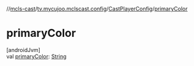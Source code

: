 //[mcls-cast](../../../index.md)/[tv.mycujoo.mclscast.config](../index.md)/[CastPlayerConfig](index.md)/[primaryColor](primary-color.md)

# primaryColor

[androidJvm]\
val [primaryColor](primary-color.md): [String](https://kotlinlang.org/api/latest/jvm/stdlib/kotlin/-string/index.html)
